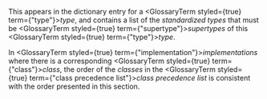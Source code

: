  



This appears in the dictionary entry for a <GlossaryTerm styled={true} term={"type"}><i>type</i></GlossaryTerm>, and contains a list of the *standardized types* that must be <GlossaryTerm styled={true} term={"supertype"}><i>supertypes</i></GlossaryTerm> of this <GlossaryTerm styled={true} term={"type"}><i>type</i></GlossaryTerm>. 



In <GlossaryTerm styled={true} term={"implementation"}><i>implementations</i></GlossaryTerm> where there is a corresponding <GlossaryTerm styled={true} term={"class"}><i>class</i></GlossaryTerm>, the order of the *classes* in the <GlossaryTerm styled={true} term={"class precedence list"}><i>class precedence list</i></GlossaryTerm> is consistent with the order presented in this section. 











